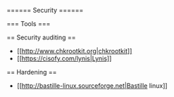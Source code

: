 ====== Security ======

=== Tools ===

== Security auditing ==

  * [[http://www.chkrootkit.org|chkrootkit]]
  * [[https://cisofy.com/lynis|Lynis]]

== Hardening ==

  * [[http://bastille-linux.sourceforge.net|Bastille linux]]

